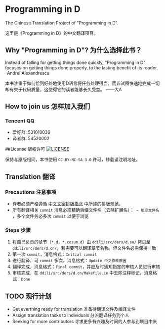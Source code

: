 # Programming in D
The Chinese Translation Project of "Programming in D".

这里是《Programming in D》的中文翻译项目。

## Why "Programming in D"? 为什么选择此书？
Instead of falling for getting things done quickly, "Programming in D" focuses on getting things done properly, to the lasting benefit of its reader. -Andrei Alexandrescu

本书注重于如何恰到好处地使用D语言将任务处理得当，而非试图快速地完成一切却有失于代码质量，这使得它的读者能够长久受益。 ——大A

## How to join us 怎样加入我们
### Tencent QQ
 - 爱好群: 531010036
 - 译者群: 54520002

##License 版权许可 [![LICENSE][license-badge]][license-url]

[license-badge]: http://ddili.org/image/cc_88x31.png
[license-url]: http://creativecommons.org/licenses/by-nc-sa/3.0/us/
保持与原版相同，本书使用 `CC BY-NC-SA 3.0` 许可，转载请注明地址。

## Translation 翻译
### Precautions 注意事项
- 译者必须严格遵循 [中文文案排版指北](https://github.com/sparanoid/chinese-copywriting-guidelines) 中所述的排版规范。
- 所有翻译相关 `commit` 消息必须精确后缀文件名（去除扩展名）：` ~ 相应文件名` ，多个文件务必多次 `commit` 以便于浏览

### Steps 步骤
 1. 将自己负责的章节（`*.d`，`*.cozum.d`）由 `ddili/src/ders/d.en/` 拷贝至 `ddili/src/ders/d.cn/`，若需要可以翻译章节名称，但文件名必需保持一致
 2. 第一次 `commit`，消息格式：`Initial commit`
 3. 进行翻译，可 `commit` 多次，消息格式：`Update 中文修改原因`
 4. 翻译完成，消息格式：`Final commit`，并应及时通知指定的审核人员进行审核
 5. 审核完成，在 `ddili/src/ders/d.cn/Makefile.in` 中去除注释标记，消息格式：`Done`

## TODO 现行计划
- Get everthing ready for translation 准备待翻译文件及编译文件
- Assign translation tasks to individuals 分派翻译任务到个人
- Seeking for more contributors 寻求更多有兴趣及时间的人参与到项目中来
